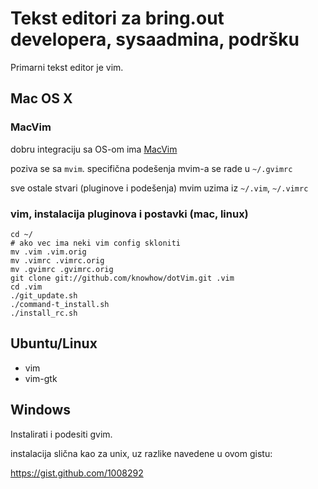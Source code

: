 # Tekst editori za bring.out developera, sysaadmina, podršku

Primarni tekst editor je vim.


## Mac OS X

### MacVim

dobru integraciju sa OS-om ima [MacVim](https://github.com/b4winckler/macvim/wiki)

poziva se sa `mvim`. specifična podešenja mvim-a se rade u `~/.gvimrc`

sve ostale stvari (pluginove i podešenja) mvim uzima iz `~/.vim`,  `~/.vimrc`


### vim, instalacija pluginova i postavki (mac, linux)

```
cd ~/
# ako vec ima neki vim config skloniti
mv .vim .vim.orig
mv .vimrc .vimrc.orig
mv .gvimrc .gvimrc.orig
git clone git://github.com/knowhow/dotVim.git .vim
cd .vim
./git_update.sh
./command-t_install.sh
./install_rc.sh
```

## Ubuntu/Linux

- vim
- vim-gtk


## Windows

Instalirati i podesiti gvim.

instalacija slična kao za unix, uz razlike navedene u ovom gistu:

https://gist.github.com/1008292

